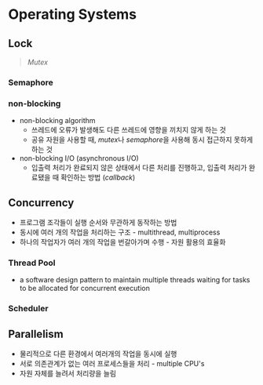 # Operating Systems

## Lock
> *Mutex*
### Semaphore

### non-blocking
* non-blocking algorithm
  * 쓰레드에 오류가 발생해도 다른 쓰레드에 영향을 끼치지 않게 하는 것
  * 공유 자원을 사용할 때, *mutex*나 *semaphore*을 사용해 동시 접근하지 못하게 하는 것
* non-blocking I/O (asynchronous I/O)
  * 입출력 처리가 완료되지 않은 상태에서 다른 처리를 진행하고, 입출력 처리가 완료됐을 때 확인하는 방법 (*callback*)


## Concurrency
* 프로그램 조각들이 실행 순서와 무관하게 동작하는 방법
* 동시에 여러 개의 작업을 처리하는 구조 - multithread, multiprocess
* 하나의 작업자가 여러 개의 작업을 번갈아가며 수행 - 자원 활용의 효율화

### Thread Pool
* a software design pattern to maintain multiple threads waiting for tasks to be allocated for concurrent execution

### Scheduler


## Parallelism
* 물리적으로 다른 환경에서 여러개의 작업을 동시에 실행
* 서로 의존관계가 없는 여러 프로세스들을 처리 - multiple CPU's
* 자원 자체를 늘려서 처리량을 늘림

